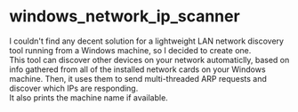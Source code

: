 # windows_network_ip_scanner
I couldn't find any decent solution for a lightweight LAN network discovery tool running from a Windows machine, so I decided to create one.\
This tool can discover other devices on your network automaticlly, based on info gathered from all of the installed network cards on your Windows machine. Then, it uses them to send multi-threaded ARP requests and discover which IPs are responding.\
It also prints the machine name if available.
